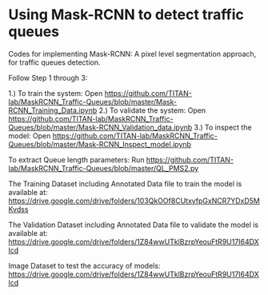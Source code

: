 # Using Mask-RCNN to detect traffic queues
Codes for implementing Mask-RCNN: A pixel level segmentation approach, for traffic queues detection.

Follow Step 1 through 3:

1.) To train the system: Open https://github.com/TITAN-lab/MaskRCNN_Traffic-Queues/blob/master/Mask-RCNN_Training_Data.ipynb
2.) To validate the system: Open https://github.com/TITAN-lab/MaskRCNN_Traffic-Queues/blob/master/Mask-RCNN_Validation_data.ipynb
3.) To inspect the model: Open https://github.com/TITAN-lab/MaskRCNN_Traffic-Queues/blob/master/Mask-RCNN_Inspect_model.ipynb



To extract Queue length parameters: Run https://github.com/TITAN-lab/MaskRCNN_Traffic-Queues/blob/master/QL_PMS2.py


The Training Dataset including Annotated Data file to train the model is available at:  https://drive.google.com/drive/folders/103QkOOf8CUtxyfpGxNCR7YDxD5MKvdss




The Validation Dataset including Annotated Data file to validate the model is available at: https://drive.google.com/drive/folders/1Z84wwUTklBzrpYeouFtR9U17I64DXlcd




Image Dataset to test the accuracy of models:  https://drive.google.com/drive/folders/1Z84wwUTklBzrpYeouFtR9U17I64DXlcd
